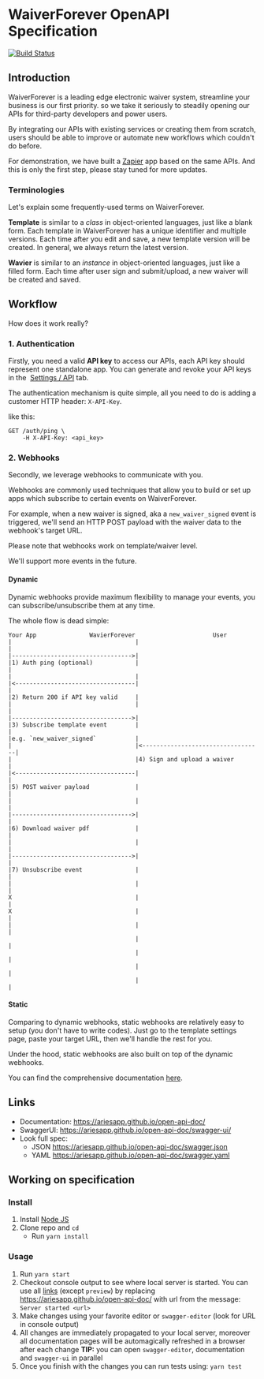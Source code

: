 # WaiverForever OpenAPI Specification
[![Build Status](https://travis-ci.org/AriesApp/open-api-doc.svg?branch=master)](https://travis-ci.org/AriesApp/open-api-doc)

## Introduction

WaiverForever is a leading edge electronic waiver system, streamline your business is our first priority. so we take it seriously to steadily opening our APIs for third-party developers and power users.

By integrating our APIs with existing services or creating them from scratch, users should be able to improve or automate new workflows which couldn't do before.

For demonstration, we have built a [Zapier](https://zapier.com) app based on the same APIs. And this is only the first step, please stay tuned for more updates.

### Terminologies

Let's explain some frequently-used terms on WaiverForever.

**Template** is similar to a *class* in object-oriented languages, just like a blank form. Each template in WaiverForever has a unique identifier and multiple versions. Each time after you edit and save, a new template version will be created. In general, we always return the latest version.

**Wavier** is similar to an *instance* in object-oriented languages, just like a filled form. Each time after user sign and submit/upload, a new waiver will be created and saved.

## Workflow

How does it work really?

### 1. Authentication

Firstly, you need a valid **API key** to access our APIs, each API key should represent one standalone app. You can generate and revoke your API keys in the  [Settings / API]() tab.

The authentication mechanism is quite simple, all you need to do is adding a customer HTTP header: `X-API-Key`.

like this:

```
GET /auth/ping \
    -H X-API-Key: <api_key>
```

### 2. Webhooks

Secondly, we leverage webhooks to communicate with you.

Webhooks are commonly used techniques that allow you to build or set up apps which subscribe to certain events on WaiverForever.

For example, when a new waiver is signed, aka a `new_waiver_signed` event is triggered, we'll send an HTTP POST payload with the waiver data to the webhook's target URL.

Please note that webhooks work on template/waiver level.

We'll support more events in the future.

#### Dynamic

Dynamic webhooks provide maximum flexibility to manage your events, you can subscribe/unsubscribe them at any time.

The whole flow is dead simple:

```
Your App		       WavierForever		              User                                          
|                                   |                                   |
|---------------------------------->|                                   
|1) Auth ping (optional)            |                                   |
|                                   |                                   
|<----------------------------------|                                   |
|2) Return 200 if API key valid     |                                   
|                                   |                                   |
|---------------------------------->|                                   
|3) Subscribe template event        |                                   |
|e.g. `new_waiver_signed`           |                                   
|                                   |<----------------------------------|
|                                   |4) Sign and upload a waiver        |
|<----------------------------------|                                   |
|5) POST waiver payload             |                                   |
|                                   |                                   |
|---------------------------------->|                                   |
|6) Download waiver pdf             |                                   |
|                                   |                                   |
|---------------------------------->|                                   |
|7) Unsubscribe event               |                                   |
|                                   |                                   |
X                                   |                                   |
X                                   |                                   |
|                                   |                                   |
                                    |                                   |
                                    |                                   |
                                    |                                   |
                                    |                                   |
```

#### Static

Comparing to dynamic webhooks, static webhooks are relatively easy to setup (you don't have to write codes). Just go to the template settings page, paste your target URL, then we'll handle the rest for you.

Under the hood, static webhooks are also built on top of the dynamic webhooks.

You can find the comprehensive documentation [here](https://ariesapp.github.io/open-api-doc/).

## Links

- Documentation: https://ariesapp.github.io/open-api-doc/
- SwaggerUI: https://ariesapp.github.io/open-api-doc/swagger-ui/
- Look full spec:
    + JSON https://ariesapp.github.io/open-api-doc/swagger.json
    + YAML https://ariesapp.github.io/open-api-doc/swagger.yaml

## Working on specification
### Install

1. Install [Node JS](https://nodejs.org/)
2. Clone repo and `cd`
    + Run `yarn install`

### Usage

1. Run `yarn start`
2. Checkout console output to see where local server is started. You can use all [links](#links) (except `preview`) by replacing https://ariesapp.github.io/open-api-doc/ with url from the message: `Server started <url>`
3. Make changes using your favorite editor or `swagger-editor` (look for URL in console output)
4. All changes are immediately propagated to your local server, moreover all documentation pages will be automagically refreshed in a browser after each change
**TIP:** you can open `swagger-editor`, documentation and `swagger-ui` in parallel
5. Once you finish with the changes you can run tests using: `yarn test`
